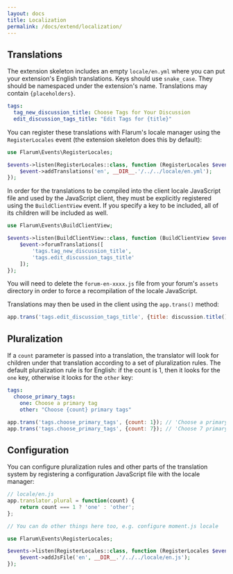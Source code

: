 ```yaml
---
layout: docs
title: Localization
permalink: /docs/extend/localization/
---
```

## Translations

The extension skeleton includes an empty `locale/en.yml` where you can put your extension's English translations. Keys should use `snake_case`. They should be namespaced under the extension's name. Translations may contain `{placeholders}`.

```yaml
tags:
  tag_new_discussion_title: Choose Tags for Your Discussion
  edit_discussion_tags_title: "Edit Tags for {title}"
```

You can register these translations with Flarum's locale manager using the `RegisterLocales` event (the extension skeleton does this by default):

```php
use Flarum\Events\RegisterLocales;

$events->listen(RegisterLocales::class, function (RegisterLocales $event) {
    $event->addTranslations('en', __DIR__.'/../../locale/en.yml');
});
```

In order for the translations to be compiled into the client locale JavaScript file and used by the JavaScript client, they must be explicitly registered using the `BuildClientView` event. If you specify a key to be included, all of its children will be included as well.

```php
use Flarum\Events\BuildClientView;

$events->listen(BuildClientView::class, function (BuildClientView $event) {
    $event->forumTranslations([
        'tags.tag_new_discussion_title',
        'tags.edit_discussion_tags_title'
    ]);
});
```

You will need to delete the `forum-en-xxxx.js` file from your forum's `assets` directory in order to force a recompilation of the locale JavaScript.

Translations may then be used in the client using the `app.trans()` method:

```javascript
app.trans('tags.edit_discussion_tags_title', {title: discussion.title()});
```

## Pluralization

If a `count` parameter is passed into a translation, the translator will look for children under that translation according to a set of pluralization rules. The default pluralization rule is for English: if the count is 1, then it looks for the `one` key, otherwise it looks for the `other` key:

```yaml
tags:
  choose_primary_tags:
    one: Choose a primary tag
    other: "Choose {count} primary tags"
```

```javascript
app.trans('tags.choose_primary_tags', {count: 1}); // 'Choose a primary tag'
app.trans('tags.choose_primary_tags', {count: 7}); // 'Choose 7 primary tags'
```

## Configuration

You can configure pluralization rules and other parts of the translation system by registering a configuration JavaScript file with the locale manager:

```javascript
// locale/en.js
app.translator.plural = function(count) {
    return count === 1 ? 'one' : 'other';
};

// You can do other things here too, e.g. configure moment.js locale
```

```php
use Flarum\Events\RegisterLocales;

$events->listen(RegisterLocales::class, function (RegisterLocales $event) {
    $event->addJsFile('en', __DIR__.'/../../locale/en.js');
});
```
